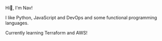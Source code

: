 Hi👋, I'm Nav!

I like Python, JavaScript and DevOps and some functional programming languages.

Currently learning Terraform and AWS!
